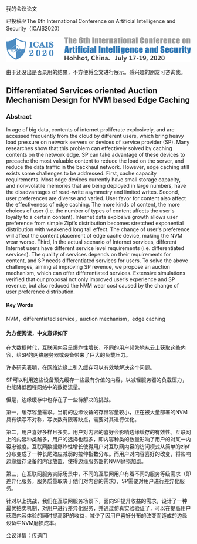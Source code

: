 我的会议论文

已投稿至The 6th International Conference on Artificial Intelligence and Security（ICAIS2020）

![ICAIS2020](https://github.com/zzy928/Dashboard/blob/master/images/ICAIS2020.png?raw=true)

由于还没出是否录用的结果，不方便将全文进行展示。感兴趣的朋友可咨询我。

## Differentiated Services oriented Auction Mechanism Design for NVM based Edge Caching

### Abstract

In age of big data, contents of internet proliferate explosively, and are accessed frequently from the cloud by different users, which bring heavy load pressure on network servers or devices of service provider (SP). Many researches show that this problem can effectively solved by caching contents on the network edge. SP can take advantage of these devices to precache the most valuable content to reduce the load on the server, and reduce the data traffic in the backhaul network. However, edge caching still exists some challenges to be addressed. First, cache capacity requirements. Most edge devices currently have small storage capacity, and non-volatile memories that are being deployed in large numbers, have the disadvantages of read-write asymmetry and limited writes. Second, user preferences are diverse and varied. User favor for content also affect the effectiveness of edge caching. The more kinds of content, the more choices of user (i.e. the number of types of content affects the user's loyalty to a certain content). Internet data explosive growth allows user preference from simple Zipf’s distribution becomes stretched exponential distribution with weakened long tail effect. The change of user's preference will affect the content placement of edge cache device, making the NVM wear worse. Third, In the actual scenario of Internet services, different Internet users have different service level requirements (i.e. differentiated services). The quality of services depends on their requirements for content, and SP needs differentiated services for users. To solve the above challenges, aiming at improving SP revenue, we propose an auction mechanism, which can offer differentiated services. Extensive simulations verified that our proposal not only improved user’s experience and SP revenue, but also reduced the NVM wear cost caused by the change of user preference distribution.

#### Key Words

NVM，differentiated service，auction mechanism，edge caching

#### 为方便阅读，中文意译如下

在大数据时代，互联网内容呈爆炸性增长，不同的用户频繁地从云上获取这些内容，给SP的网络服务器或设备带来了巨大的负载压力。

许多研究表明，在网络边缘上引入缓存可以有效地解决这个问题。

SP可以利用这些设备预先缓存一些最有价值的内容，以减轻服务器的负载压力，也能降低回程网络中的数据流量。

但是，边缘缓存中也存在了一些待解决的挑战。

第一，缓存容量需求。当前的边缘设备的存储容量较小，正在被大量部署的NVM具有读写不对称，写次数有限等缺点，需要对其进行优化。

第二，用户喜好多样且多变。用户对内容的喜好会影响边缘缓存的有效性。互联网上的内容种类越多，用户的选择也越多，即内容种类的数量影响了用户的对某一内容忠诚度。互联网数据爆炸性增长使得用户对互联网内容的访问模式从简单的zipf分布变成了一种长尾效应减弱的拉伸指数分布。而用户对内容喜好的改变，将影响边缘缓存设备的内容放置，使得边缘服务器的NVM磨损加剧。

第三，在互联网服务实际场景中，不同的互联网用户有着不同的服务等级需求（即差异化服务，服务质量取决于他们对内容的需求），SP需要对用户进行差异化服务。

针对以上挑战，我们在互联网服务场景下，面向SP提升收益的需求，设计了一种最优拍卖机制，对用户进行差异化服务，并通过仿真实验验证了，可以在提高用户获取内容体验的同时提高SP的收益，减少了因用户喜好分布的改变而造成的边缘设备中NVM磨损成本。

会议详情：[传送门](http://www.icaisconf.com/)



